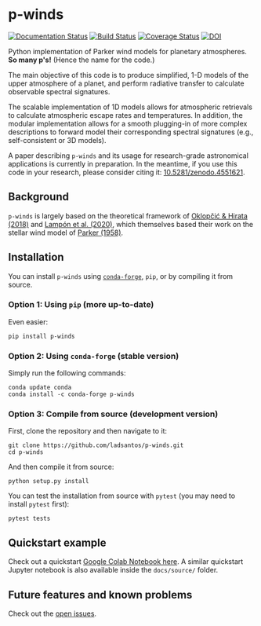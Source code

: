 # p-winds

[![Documentation Status](https://readthedocs.org/projects/p-winds/badge/?version=latest)](https://p-winds.readthedocs.io/en/latest/?badge=latest) [![Build Status](https://travis-ci.com/ladsantos/p-winds.svg?branch=main)](https://travis-ci.com/ladsantos/p-winds) [![Coverage Status](https://coveralls.io/repos/github/ladsantos/p-winds/badge.svg?branch=main)](https://coveralls.io/github/ladsantos/p-winds?branch=main) [![DOI](https://zenodo.org/badge/DOI/10.5281/zenodo.4551621.svg)](https://doi.org/10.5281/zenodo.4551621)

 Python implementation of Parker wind models for planetary atmospheres. **So many p's!** (Hence the name for the code.)

The main objective of this code is to produce simplified, 1-D models of the upper atmosphere of a planet, and perform radiative transfer to calculate observable spectral signatures. 

The scalable implementation of 1D models allows for atmospheric retrievals to calculate atmospheric escape rates and temperatures. In addition, the modular implementation allows for a smooth plugging-in of more complex descriptions to forward model their corresponding spectral signatures (e.g., self-consistent or 3D models).

A paper describing `p-winds` and its usage for research-grade astronomical applications is currently in preparation. In the meantime, if you use this code in your research, please consider citing it: [10.5281/zenodo.4551621](https://doi.org/10.5281/zenodo.4551621).

Background
----------
`p-winds` is largely based on the theoretical framework of [Oklopčić & Hirata (2018)](https://ui.adsabs.harvard.edu/abs/2018ApJ...855L..11O/abstract) and [Lampón et al. (2020)](https://ui.adsabs.harvard.edu/abs/2020A%26A...636A..13L/abstract), which themselves based their work on the stellar wind model of [Parker (1958)](https://ui.adsabs.harvard.edu/abs/1958ApJ...128..664P/abstract).

Installation
------------

You can install `p-winds` using [`conda-forge`](https://conda-forge.org), `pip`, or by compiling it from source.

### Option 1: Using `pip` (more up-to-date)

Even easier:
```angular2html
pip install p-winds
```

### Option 2: Using `conda-forge` (stable version)

Simply run the following commands:
```angular2html
conda update conda
conda install -c conda-forge p-winds
```

### Option 3: Compile from source (development version)

First, clone the repository and then navigate to it:
```angular2html
git clone https://github.com/ladsantos/p-winds.git
cd p-winds
```

And then compile it from source:
```angular2html
python setup.py install
```

You can test the installation from source with ``pytest`` (you may need to
install ``pytest`` first):
```angular2html
pytest tests
```

Quickstart example
------------------
Check out a quickstart [Google Colab Notebook here](https://colab.research.google.com/drive/1mTh6_YEgCRl6DAKqnmRp2XMOW8CTCvm7?usp=sharing). A similar quickstart Jupyter notebook is also available inside the `docs/source/` folder.

Future features and known problems
--------
Check out the [open issues](https://github.com/ladsantos/p-winds/issues).